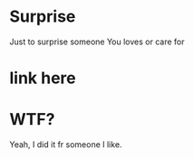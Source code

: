 # Surprise
Just to surprise someone You loves or care for
# link here

# WTF?
Yeah, I did it fr someone I like.
